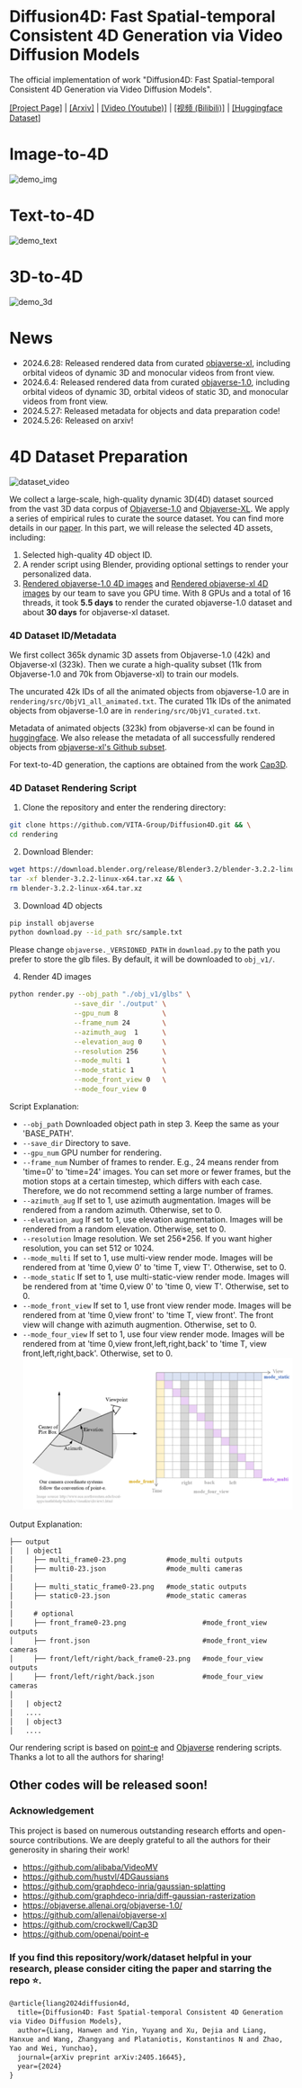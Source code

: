 # Diffusion4D: Fast Spatial-temporal Consistent 4D Generation via Video Diffusion Models

The official implementation of work "Diffusion4D: Fast Spatial-temporal Consistent 4D Generation via Video Diffusion Models".

[[Project Page]](https://vita-group.github.io/Diffusion4D/) | [[Arxiv]](https://arxiv.org/abs/2405.16645) | [[Video (Youtube)]](https://www.youtube.com/watch?v=XJT-cMt_xVo) | [[视频 (Bilibili)]](https://b23.tv/ojVe6Uv) | [[Huggingface Dataset]](https://huggingface.co/datasets/hw-liang/Diffusion4D)

# Image-to-4D
![demo_img](https://github.com/VITA-Group/Diffusion4D/assets/28423825/ae31760b-28a6-46dc-86a3-d4072a40a003)
# Text-to-4D
![demo_text](https://github.com/VITA-Group/Diffusion4D/assets/28423825/c709824d-bc2f-4bfb-bde4-3661c327c49f)
# 3D-to-4D
![demo_3d](https://github.com/VITA-Group/Diffusion4D/assets/28423825/7826df00-b74e-412d-912f-2127340c7cee)


# News
- 2024.6.28:  Released rendered data from curated [objaverse-xl](https://huggingface.co/datasets/hw-liang/Diffusion4D/tree/main/objaverseXL_curated), including orbital videos of dynamic 3D and monocular videos from front view.
- 2024.6.4:  Released rendered data from curated [objaverse-1.0](https://huggingface.co/datasets/hw-liang/Diffusion4D/tree/main/objaverse1.0_curated), including orbital videos of dynamic 3D, orbital videos of static 3D, and monocular videos from front view.
- 2024.5.27:  Released metadata for objects and data preparation code!
- 2024.5.26:  Released on arxiv!


# 4D Dataset Preparation
![dataset_video](./assets/dataset_web.gif)

We collect a large-scale, high-quality dynamic 3D(4D) dataset sourced from the vast 3D data corpus of [Objaverse-1.0](https://objaverse.allenai.org/objaverse-1.0/) and [Objaverse-XL](https://github.com/allenai/objaverse-xl). We apply a series of empirical rules to curate the source dataset. You can find more details in our [paper](https://arxiv.org/abs/2405.16645). In this part, we will release the selected 4D assets, including:
1. Selected high-quality 4D object ID.
2. A render script using Blender, providing optional settings to render your personalized data.
3. [Rendered objaverse-1.0 4D images](https://huggingface.co/datasets/hw-liang/Diffusion4D/tree/main/objaverse1.0_curated) and [Rendered objaverse-xl 4D images](https://huggingface.co/datasets/hw-liang/Diffusion4D/tree/main/objaverseXL_curated) by our team to save you GPU time. With 8 GPUs and a total of 16 threads, it took **5.5 days** to render the curated objaverse-1.0 dataset and about **30 days** for objaverse-xl dataset. 

### 4D Dataset ID/Metadata
We first collect 365k dynamic 3D assets from Objaverse-1.0 (42k) and Objaverse-xl (323k). Then we curate a high-quality subset (11k from Objaverse-1.0 and 70k from Objaverse-xl) to train our models. 

The uncurated 42k IDs of all the animated objects from objaverse-1.0 are in `rendering/src/ObjV1_all_animated.txt`. The curated 11k IDs of the animated objects from objaverse-1.0 are in  `rendering/src/ObjV1_curated.txt`. 

Metadata of animated objects (323k) from objaverse-xl can be found in [huggingface](https://huggingface.co/datasets/hw-liang/Diffusion4D/blob/main/meta_xl_animation_tot.csv). We also release the metadata of all successfully rendered objects from [objaverse-xl's Github subset](https://huggingface.co/datasets/hw-liang/Diffusion4D/blob/main/meta_xl_tot.csv).

For text-to-4D generation, the captions are obtained from the work [Cap3D](https://huggingface.co/datasets/tiange/Cap3D). 

### 4D Dataset Rendering Script
1. Clone the repository and enter the rendering directory:

```bash
git clone https://github.com/VITA-Group/Diffusion4D.git && \
cd rendering
```

2. Download Blender:

```bash
wget https://download.blender.org/release/Blender3.2/blender-3.2.2-linux-x64.tar.xz && \
tar -xf blender-3.2.2-linux-x64.tar.xz && \
rm blender-3.2.2-linux-x64.tar.xz
```

3. Download 4D objects

```bash
pip install objaverse
python download.py --id_path src/sample.txt
```

Please change `objaverse._VERSIONED_PATH` in `download.py` to the path you prefer to store the glb files. By default, it will be downloaded to `obj_v1/`.

4. Render 4D images

```bash
python render.py --obj_path "./obj_v1/glbs" \
                --save_dir './output' \
                --gpu_num 8           \
                --frame_num 24        \
                --azimuth_aug  1      \
                --elevation_aug 0     \
                --resolution 256      \
                --mode_multi 1        \
                --mode_static 1       \
                --mode_front_view 0   \
                --mode_four_view 0
```

Script Explanation:
- `--obj_path` Downloaded object path in step 3. Keep the same as your 'BASE_PATH'.
- `--save_dir` Directory to save.
- `--gpu_num` GPU number for rendering.
- `--frame_num` Number of frames to render. E.g., 24 means render from 'time=0' to 'time=24' images. You can set more or fewer frames, but the motion stops at a certain timestep, which differs with each case. Therefore, we do not recommend setting a large number of frames.
- `--azimuth_aug`  If set to 1, use azimuth augmentation. Images will be rendered from a random azimuth. Otherwise, set to 0.
- `--elevation_aug` If set to 1, use elevation augmentation. Images will be rendered from a random elevation. Otherwise, set to 0.
- `--resolution`   Image resolution. We set 256*256. If you want higher resolution, you can set 512 or 1024.
- `--mode_multi` If set to 1, use multi-view render mode. Images will be rendered from at 'time 0,view 0' to 'time T, view T'. Otherwise, set to 0.
- `--mode_static` If set to 1, use multi-static-view render mode. Images will be rendered from at 'time 0,view 0' to 'time 0, view T'. Otherwise, set to 0.
- `--mode_front_view` If set to 1, use front view render mode. Images will be rendered from at 'time 0,view front' to 'time T, view front'. The front view will change with azimuth augmention. Otherwise, set to 0.
- `--mode_four_view` If set to 1, use four view render mode. Images will be rendered from at 'time 0,view front,left,right,back' to 'time T, view front,left,right,back'. Otherwise, set to 0.
![script](rendering/render_script.png)



Output Explanation:
```
├── output
│   | object1
│     ├── multi_frame0-23.png          #mode_multi outputs 
│     ├── multi0-23.json               #mode_multi cameras 
│
│     ├── multi_static_frame0-23.png   #mode_static outputs
│     ├── static0-23.json              #mode_static cameras 
│
│     # optional
│     ├── front_frame0-23.png                   #mode_front_view outputs
│     ├── front.json                            #mode_front_view cameras
│     ├── front/left/right/back_frame0-23.png   #mode_four_view outputs
│     ├── front/left/right/back.json            #mode_four_view cameras
│
│   | object2
│   ....
│   | object3
│   ....
```
Our rendering script is based on [point-e](https://github.com/openai/point-e/blob/main/point_e/evals/scripts/blender_script.py) and [Objaverse](https://github.com/allenai/objaverse-xl/blob/main/scripts/rendering/blender_script.py) rendering scripts. Thanks a lot to all the authors for sharing!


## Other codes will be released soon!

### Acknowledgement
This project is based on numerous outstanding research efforts and open-source contributions. We are deeply grateful to all the authors for their generosity in sharing their work!
- https://github.com/alibaba/VideoMV
- https://github.com/hustvl/4DGaussians
- https://github.com/graphdeco-inria/gaussian-splatting
- https://github.com/graphdeco-inria/diff-gaussian-rasterization
- https://objaverse.allenai.org/objaverse-1.0/
- https://github.com/allenai/objaverse-xl
- https://github.com/crockwell/Cap3D
- https://github.com/openai/point-e

### If you find this repository/work/dataset helpful in your research, please consider citing the paper and starring the repo ⭐.

```
@article{liang2024diffusion4d,
  title={Diffusion4D: Fast Spatial-temporal Consistent 4D Generation via Video Diffusion Models},
  author={Liang, Hanwen and Yin, Yuyang and Xu, Dejia and Liang, Hanxue and Wang, Zhangyang and Plataniotis, Konstantinos N and Zhao, Yao and Wei, Yunchao},
  journal={arXiv preprint arXiv:2405.16645},
  year={2024}
}
```

<!-- ## Star History

[![Star History Chart](https://api.star-history.com/svg?repos=VITA-Group/Diffusion4D&type=Date)](https://star-history.com/#VITA-Group/Diffusion4D&Date) -->
